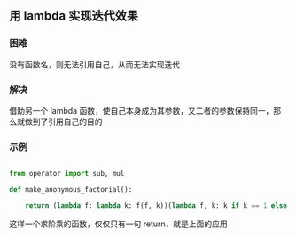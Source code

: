 ## 用 lambda 实现迭代效果

### 困难

没有函数名，则无法引用自己，从而无法实现迭代

### 解决

借助另一个 lambda 函数，使自己本身成为其参数，又二者的参数保持同一，那么就做到了引用自己的目的

### 示例

```python

from operator import sub, mul

def make_anonymous_factorial():

    return (lambda f: lambda k: f(f, k))(lambda f, k: k if k == 1 else mul(k, f(f, sub(k, 1))))

```

这样一个求阶乘的函数，仅仅只有一句 return，就是上面的应用
